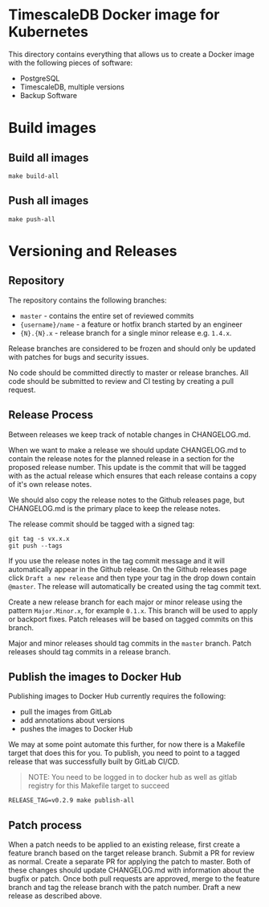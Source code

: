 # TimescaleDB Docker image for Kubernetes
This directory contains everything that allows us to create a Docker image with the following pieces of software:

- PostgreSQL
- TimescaleDB, multiple versions
- Backup Software

# Build images
## Build all images
```
make build-all
```

## Push all images
```
make push-all
```

# Versioning and Releases

## Repository
The repository contains the following branches:

* `master` - contains the entire set of reviewed commits
* `{username}/name` - a feature or hotfix branch started by an engineer
* `{N}.{N}.x` - release branch for a single minor release e.g. `1.4.x`.

Release branches are considered to be frozen and should only be updated with patches for bugs and security issues.

No code should be committed directly to master or release branches. All code should be submitted to review and CI testing by creating a pull request.

## Release Process

Between releases we keep track of notable changes in CHANGELOG.md.

When we want to make a release we should update CHANGELOG.md to contain the release notes for the planned release in a section for
the proposed release number. This update is the commit that will be tagged with as the actual release which ensures that each release
contains a copy of it's own release notes.

We should also copy the release notes to the Github releases page, but CHANGELOG.md is the primary place to keep the release notes.

The release commit should be tagged with a signed tag:

    git tag -s vx.x.x
    git push --tags

If you use the release notes in the tag commit message and it will automatically appear in the Github release. On the Github releases
page click `Draft a new release` and then type your tag in the drop down contain `@master`. The release will automatically be created
using the tag commit text.

Create a new release branch for each major or minor release using the pattern `Major.Minor.x`, for example `0.1.x`. This branch will be used
to apply or backport fixes. Patch releases will be based on tagged commits on this branch.

Major and minor releases should tag commits in the `master` branch. Patch releases should tag commits in a release branch.

## Publish the images to Docker Hub
Publishing images to Docker Hub currently requires the following:

- pull the images from GitLab
- add annotations about versions
- pushes the images to Docker Hub

We may at some point automate this further, for now there is a Makefile target that does this for you.
To publish, you need to point to a tagged release that was successfully built by GitLab CI/CD.

> NOTE: You need to be logged in to docker hub as well as gitlab registry for this Makefile target to succeed

```console
RELEASE_TAG=v0.2.9 make publish-all
```

## Patch process

When a patch needs to be applied to an existing release, first create a feature branch based on the target release branch. Submit a PR
for review as normal. Create a separate PR for applying the patch to master. Both of these changes should update CHANGELOG.md with
information about the bugfix or patch. Once both pull requests are approved, merge to the feature branch and tag the release branch with the
patch number. Draft a new release as described above.

